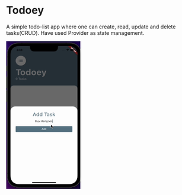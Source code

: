 # Todoey
A simple todo-list app where one can create, read, update and delete tasks(CRUD). Have used Provider as state management.

<img src="https://github.com/anshumanbisoyi/Todoey-App/blob/master/test/todoeydemo.gif" width="200" height="400" />





